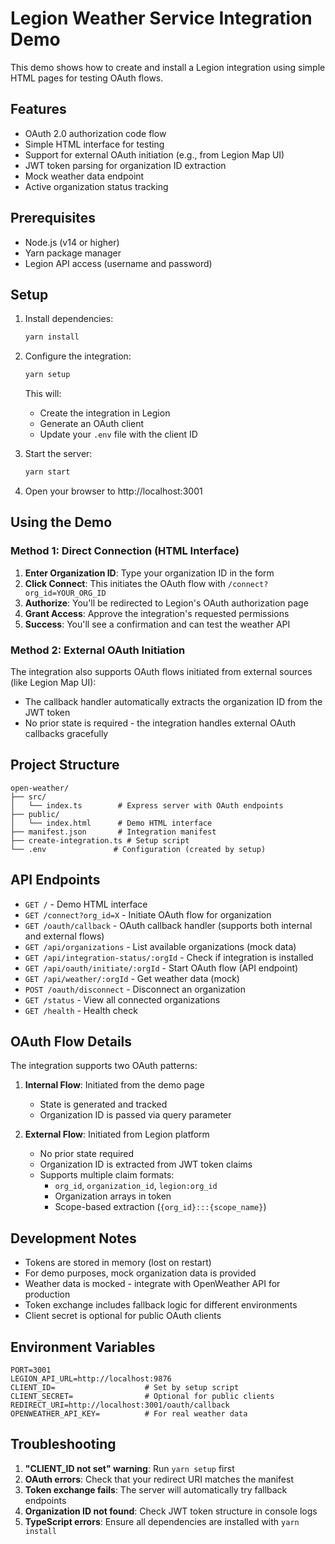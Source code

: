 # Legion Weather Service Integration Demo

This demo shows how to create and install a Legion integration using simple HTML pages for testing OAuth flows.

## Features

- OAuth 2.0 authorization code flow
- Simple HTML interface for testing
- Support for external OAuth initiation (e.g., from Legion Map UI)
- JWT token parsing for organization ID extraction
- Mock weather data endpoint
- Active organization status tracking

## Prerequisites

- Node.js (v14 or higher)
- Yarn package manager
- Legion API access (username and password)

## Setup

1. Install dependencies:
   ```bash
   yarn install
   ```

2. Configure the integration:
   ```bash
   yarn setup
   ```
   
   This will:
   - Create the integration in Legion
   - Generate an OAuth client
   - Update your `.env` file with the client ID

3. Start the server:
   ```bash
   yarn start
   ```

4. Open your browser to http://localhost:3001

## Using the Demo

### Method 1: Direct Connection (HTML Interface)

1. **Enter Organization ID**: Type your organization ID in the form
2. **Click Connect**: This initiates the OAuth flow with `/connect?org_id=YOUR_ORG_ID`
3. **Authorize**: You'll be redirected to Legion's OAuth authorization page
4. **Grant Access**: Approve the integration's requested permissions
5. **Success**: You'll see a confirmation and can test the weather API

### Method 2: External OAuth Initiation

The integration also supports OAuth flows initiated from external sources (like Legion Map UI):
- The callback handler automatically extracts the organization ID from the JWT token
- No prior state is required - the integration handles external OAuth callbacks gracefully

## Project Structure

```
open-weather/
├── src/
│   └── index.ts        # Express server with OAuth endpoints
├── public/
│   └── index.html      # Demo HTML interface
├── manifest.json       # Integration manifest
├── create-integration.ts # Setup script
└── .env               # Configuration (created by setup)
```

## API Endpoints

- `GET /` - Demo HTML interface
- `GET /connect?org_id=X` - Initiate OAuth flow for organization
- `GET /oauth/callback` - OAuth callback handler (supports both internal and external flows)
- `GET /api/organizations` - List available organizations (mock data)
- `GET /api/integration-status/:orgId` - Check if integration is installed
- `GET /api/oauth/initiate/:orgId` - Start OAuth flow (API endpoint)
- `GET /api/weather/:orgId` - Get weather data (mock)
- `POST /oauth/disconnect` - Disconnect an organization
- `GET /status` - View all connected organizations
- `GET /health` - Health check

## OAuth Flow Details

The integration supports two OAuth patterns:

1. **Internal Flow**: Initiated from the demo page
   - State is generated and tracked
   - Organization ID is passed via query parameter

2. **External Flow**: Initiated from Legion platform
   - No prior state required
   - Organization ID is extracted from JWT token claims
   - Supports multiple claim formats:
     - `org_id`, `organization_id`, `legion:org_id`
     - Organization arrays in token
     - Scope-based extraction (`{org_id}:::{scope_name}`)

## Development Notes

- Tokens are stored in memory (lost on restart)
- For demo purposes, mock organization data is provided
- Weather data is mocked - integrate with OpenWeather API for production
- Token exchange includes fallback logic for different environments
- Client secret is optional for public OAuth clients

## Environment Variables

```env
PORT=3001
LEGION_API_URL=http://localhost:9876
CLIENT_ID=                    # Set by setup script
CLIENT_SECRET=                # Optional for public clients
REDIRECT_URI=http://localhost:3001/oauth/callback
OPENWEATHER_API_KEY=          # For real weather data
```

## Troubleshooting

1. **"CLIENT_ID not set" warning**: Run `yarn setup` first
2. **OAuth errors**: Check that your redirect URI matches the manifest
3. **Token exchange fails**: The server will automatically try fallback endpoints
4. **Organization ID not found**: Check JWT token structure in console logs
5. **TypeScript errors**: Ensure all dependencies are installed with `yarn install`